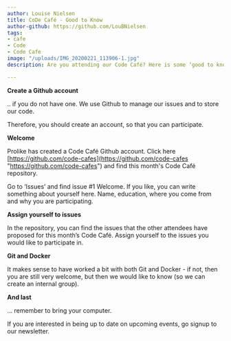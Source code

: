 ```yaml
---
author: Louise Nielsen
title: CoDe Café - Good to Know
author-github: https://github.com/LouBNielsen
tags:
- cafe
- Code
- Code Cafe
image: "/uploads/IMG_20200221_113906-1.jpg"
description: Are you attending our Code Café? Here is some ‘good to know’ information.

---
```

**Create a Github account**

.. if you do not have one. We use Github to manage our issues and to store our code.

Therefore, you should create an account, so that you can participate.

**Welcome**

Prolike has created a Code Café Github account. Click here [https://github.com/code-cafes](https://github.com/code-cafes "https://github.com/code-cafes") and find this month's Code Café repository.

Go to ‘Issues’ and find issue #1 Welcome. If you like, you can write something about yourself here. Name, education, where you come from and why you are participating.

**Assign yourself to issues**

In the repository, you can find the issues that the other attendees have proposed for this month’s Code Café. Assign yourself to the issues you would like to participate in.

**Git and Docker**

It makes sense to have worked a bit with both Git and Docker - if not, then you are still very welcome, but then we would like to know (so we can create an internal group).

**And last**

… remember to bring your computer.

If you are interested in being up to date on upcoming events, go signup to our newsletter.